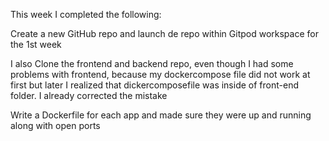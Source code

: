This week I completed the following:


Create a new GitHub repo and launch de repo within Gitpod workspace for the 1st week

I also Clone the frontend and backend repo, even though I had some problems with frontend, because my dockercompose file did not work at first but later I realized that dickercomposefile was inside of front-end folder. I already corrected the mistake

Write a Dockerfile for each app and made sure they were up and running along with open ports
